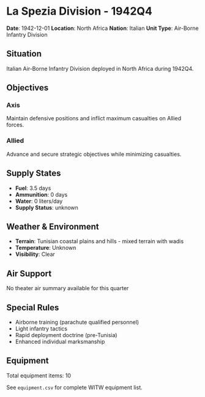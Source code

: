 # La Spezia Division - 1942Q4

**Date**: 1942-12-01
**Location**: North Africa
**Nation**: Italian
**Unit Type**: Air-Borne Infantry Division

## Situation

Italian Air-Borne Infantry Division deployed in North Africa during 1942Q4.

## Objectives

### Axis
Maintain defensive positions and inflict maximum casualties on Allied forces.

### Allied
Advance and secure strategic objectives while minimizing casualties.

## Supply States

- **Fuel**: 3.5 days
- **Ammunition**: 0 days
- **Water**: 0 liters/day
- **Supply Status**: unknown

## Weather & Environment

- **Terrain**: Tunisian coastal plains and hills - mixed terrain with wadis
- **Temperature**: Unknown
- **Visibility**: Clear

## Air Support

No theater air summary available for this quarter

## Special Rules

- Airborne training (parachute qualified personnel)
- Light infantry tactics
- Rapid deployment doctrine (pre-Tunisia)
- Enhanced individual marksmanship

## Equipment

Total equipment items: 10

See `equipment.csv` for complete WITW equipment list.
